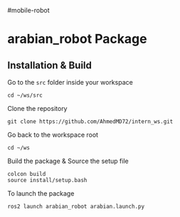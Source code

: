 #mobile-robot

# arabian_robot Package

## Installation & Build

Go to the `src` folder inside your workspace
```
cd ~/ws/src
```
Clone the repository
```
git clone https://github.com/AhmedMD72/intern_ws.git
```
Go back to the workspace root
```
cd ~/ws
```
Build the package & Source the setup file
```
colcon build 
source install/setup.bash 
```
To launch the package
```
ros2 launch arabian_robot arabian.launch.py 
```